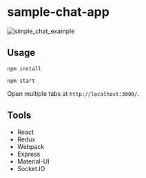 # sample-chat-app

![simple_chat_example](https://cloud.githubusercontent.com/assets/7233925/22809007/f19d3d44-eef4-11e6-9f92-c708241fff0c.PNG)

## Usage
```
npm install
```
```
npm start
```
Open multiple tabs at `http://localhost:3000/`.

## Tools
- React
- Redux
- Webpack
- Express
- Material-UI
- Socket.IO
